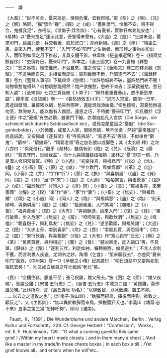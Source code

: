 一一　謙

《大畜》：“目不可合，憂來摇足，悚惕危懼，去我邦域。”按《萃》之《睽》、《兑》之《解》略同，“摇”皆作“搔”；《觀》之《咸》：“晝卧里門，悚惕不安，目不得合，鬼搔我足”，亦相似。《淮南子·詮言訓》：“心有憂者，筐牀衽席弗能安也”；《易林》以“憂來搔足”達示此意，奇警得未曾有。《大過》之《遯》：“坐席未温，憂來叩門，踰牆北走，兵交我後，脱於虎口”；亦尚新穎。《遯》之《漸》：“端坐生患，憂來入門，使我不安”；“入門”不如“叩門”之生動者，無形體之事物亦能出入，而叩則如僧之月下推敲，非具支體不辦，林雲銘《挹奎樓選稿》卷三《損齋焚餘自序》：“吏債終日，憂來叩門”，即本之。《全三國文》卷一九曹植《釋愁文》：“愁之爲物，惟惚惟恍，不召自來，推之勿往”；《全隋文》卷三四釋真觀《愁賦》：“不遣唤而自來，未相留而却住；雖割截而不斷，乃驅逐而不去”；《海録碎事》卷九《聖賢人事部》下載庾信《愁賦》：“攻許愁城終不破，盪許愁門終不開！何物煮愁能得熟？何物燒愁能得然？閉户欲推愁，愁終不肯去；深藏欲避愁，愁已知人處”；《全宋詞》七四三頁徐俯《卜算子》：“柳外重重疊疊山，遮不斷愁來路”；薛季宣《浪語集》卷一一《春愁詩效玉川子》：“逃形入冥室，關閉一已牢，周遮四壁間，羅幕密以綢，愁來無際畔，還能爲我添幽憂。”侔色揣稱，寫憂愁無遠勿至，無隙亦入，能以無有入無間。運思之巧，不特勝“憂來叩門”，抑且勝於《浮士德》中之“憂媪”有空必鑽，雖重門下鑰，亦潛自匙孔入宫禁（Die Sorge，sie schleicht sich durchs Schlüsselloch ein），或烏克蘭童話之“憂魅”（die Sor-
genkobolde），小於微塵，成羣入人家，間隙夾縫，無不伏處；然視“憂來搔足”，尚遜詼詭。又按揚雄《逐貧賦》有“呼貧與語”、“貧遂不去”等語，不似後世“窮鬼”、“窮神”、“窮媳婦”、“精窮老祖”等之加名號以成脚色；其《太玄經·釋》之次八亦曰：“與死偕行。”觀乎《易林》，雖偶有如《臨》之《兑》、《既濟》之《歸妹》：“貧鬼守門，日破我盆”，而十九與揚雄鑄語相類；諸林之“憂”即其一例，乃是漢人修詞常習耳。《坤》之《小過》：“初憂後喜，與福爲市”（《訟》之《坎》、《蠱》之《小畜》同）；《蒙》之《咸》：“坐立歡門，與樂爲鄰”（《革》之《屯》同，《小畜》之《井》“門”作“忻”）；《蒙》之《旅》：“與喜俱居”（《蠱》之《巽》同，《蒙》之《巽》“居”作“來”）；《訟》之《大過》：“啞啞笑言，與善飲食”；《訟》之《咸》：“福爲我母”（《同人》之《旅》同）；《小畜》之《賁》：“駕福乘喜，來至家國”（《解》之《睽》“來”作“東”、“家”作“嘉”）；《小畜》之《無妄》：“與福爲婚”（《頤》之《小過》同）；《同人》之《臨》：“與福爲怨”；《蠱》之《臨》：“則天順時，與樂俱居”；《觀》之《離》：“福過我里，入門笑喜”；《噬嗑》之《小畜》：“福與善坐”；《復》之《大有》：“與禍馳逐，凶來入門”；《復》之《巽》：“東行破車，步入危家”；《無妄》之《履》：“啞啞笑喜，與歡飲酒”；《無妄》之《噬嗑》：“載喜抱子，與利爲友”；《無妄》之《兑》：“遂至歡國，與福笑語”；《大過》之《困》：“大步上車，南到喜家”；《坎》之《賁》：“南販北賈，與怨爲市”；《坎》之《震》：“東行飲酒，與喜相抱”（《恒》之《大有》作“篤心自守”云云）；《睽》之《革》：“駕黄買蒼，與利相迎”；《蹇》之《晉》：“避凶東走，反入禍口”等，不具舉。《歸妹》之《豫》：“逐利三年，利走如神，輾轉東西，如鳥避丸”；不言人求利不獲，而言利畏人疾避，尤詞令之妙。陶潛《乞食》：“飢來驅我去”，亦差同“憂來叩門”風致，《中州集》卷一○《辛敬之小傳》記其語曰：“明日道路中又當與老飢相抗去矣！”，則又如白居易之呼元稹爲“老元”矣。

《艮》：“空槽住豬，豚彘不至；張弓祝雞，雄父飛去。”按《困》之《節》：“雄父夜鳴”，皆謂公雞；《宋書·五行志》二、《晉書·五行志》中載京口謡：“黄䳄雞，莫作雄父啼。”此林所埒，即《吕氏春秋·功名》：“以貍致鼠，以冰致蠅，雖工不能。
……以去之之道致之也”；《淮南子·説山訓》：“執彈而招鳥，揮棁而呼狗，欲致之，顧反走”，又《主術訓》：“無以異於執彈而來鳥，揮棁而狎犬也。”李義山《雜纂·必不來》五事之第三爲“把棒呼狗”，即同《淮南》。











　Faust，II，11391；Die Wunderblume und andere Märchen，Berlin：Verlag Kultur und Fortschritt，229. Cf. George Herbert：“Confession”，Works，ed. E. F. Hutchinson，126：“O what a cunning guest/Is this same grief！/Within my heart I made closets；and in them many a chest；/And like a master in my trade/In those chests boxes；in each box a till：/Yet grief knows all，and enters when he will”etc..